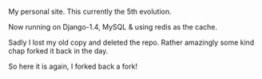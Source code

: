 My personal site. This currently the 5th evolution.

Now running on Django-1.4, MySQL & using redis as the cache.

Sadly I lost my old copy and deleted the repo. Rather amazingly some kind chap forked it back in the day.

So here it is again, I forked back a fork!
